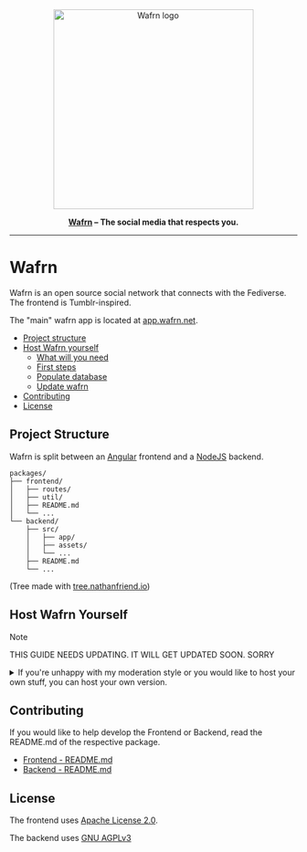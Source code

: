 <!-- markdownlint-disable first-line-h1 -->
<div align="center">

<a href="https://github.com/gabboman/wafrn">
  <img src="https://app.wafrn.net/assets/logo.png" alt="Wafrn logo" width="350"/>
</a>

**[Wafrn](https://github.com/gabboman/wafrn) &ndash; The social media that respects you.**

---

</div>

# Wafrn

Wafrn is an open source social network that connects with the Fediverse. The frontend is Tumblr-inspired.

The "main" wafrn app is located at [app.wafrn.net](https://app.wafrn.net).

- [Project structure](#project-structure)
- [Host Wafrn yourself](#host-wafrn-yourself)
  - [What will you need](#what-will-you-need)
  - [First steps](#first-steps)
  - [Populate database](#populate-database)
  - [Update wafrn](#update-wafrn)
- [Contributing](#contributing)
- [License](#license)

## Project Structure

Wafrn is split between an [Angular](https://angular.dev) frontend and a [NodeJS](https://nodejs.org/en) backend.

```text
packages/
├── frontend/
│   ├── routes/
│   ├── util/
│   ├── README.md
│   └── ...
└── backend/
    ├── src/
    │   ├── app/
    │   ├── assets/
    │   └── ...
    ├── README.md
    └── ...
```

(Tree made with [tree.nathanfriend.io](https://tree.nathanfriend.io/))

## Host Wafrn Yourself

> [!NOTE]
> THIS GUIDE NEEDS UPDATING. IT WILL GET UPDATED SOON. SORRY

<details>

<summary>If you're unhappy with my moderation style or you would like to host your own stuff, you can host your own version.</summary>

### What will you need

Before trying to host your own wafrn, we advise you to please, very please, [join our discord channel](https://discord.gg/EXpCBpvM) to get support

Next decide if you wish to install and run wafrn natively or using docker

### Native setup

First, you will need a Debian 12 VPS. The cheap Contabo one can do the trick with no problem. Maybe even the OVH one that costs 3 euros too. But I advise as a minimum the Contabo one.
You also need a domain.
You will also need a way of sending emails to the people registering. An SMTP server or a free Brevo account with SMTP enabled can do the trick.

#### First steps

First, point the domain to your Debian VPS. Once that is done, we download the installer and execute it, as root.
The installer will install all required packages, create the user and clone the repo and configure Apache.

**DO NOT PRESS ENTER BLINDLY DURING THE INSTALL PROCESS**, as it will ask some stuff and my bash-fu is not that good

Remember, run this as root!

```bash
wget https://raw.githubusercontent.com/gabboman/wafrn/main/install/installer.sh
bash installer.sh
```

This script will download all requirements and will create a user in your system.

Follow the instructions of the script. It will leave the system ready with wafrn installed, the frontend deployed and the server ready to start. You're almost there!

#### Populate database

Ok, we have the stuff ready. Log in as the user we just created (it has asked it during the previous script)

Now we will edit the backend environment file

```bash
cd wafrn
nano packages/backend/environment.ts
```

There is also an option called `adminPassword`. You can edit it too and set the admin password. In this state, it should be a random password.

Once we have edited the environment file, we can do the first start of the backend!

```bash
# We execute this command in the root of the project, in the wafrn folder.
pm2 start --name wafrn start.sh
```

After this, we need to set the `forcesync` to false in the previous file, and to delete the password from the environment.ts file

This step is VERY IMPORTANT. Without it, it will DESTROY YOUR DATABASE every time wafrn starts!

```bash
nano packages/backend/environment.ts
# forceSync: true -> forceSync: false
```

Now that we have the database ready and the environment ready, we register the workers with pm2

```bash
pm2 start --name workers -i max script_workers.sh
pm2 save
pm2 startup
```

This last command asks you to run something as root. Do it, so when the server restarts wafrn will also start.

You're ready!

**Remember, remove the admin password from the environment.ts in the backend package!**

#### Update wafrn

To update wafrn, you just do the command `npm run full:upgrade` in the wafrn folder.

This will do a pull the latest changes and keep the waffle up to date

### Docker

To get wafrn running under docker we have provided a shiny `docker-compose.yml` file. The steps below have been tested on an Ubuntu machine with Docker installed via the official install scripts.

#### Checkout project

You'll need to get the project files ready in a directory of your choice. The following script will both download the repository and set up the basic secrets in your environment file:

```bash
wget https://raw.githubusercontent.com/gabboman/wafrn/main/install/installer_docker.sh
bash installer_docker.sh
```

#### Configure environment

Next you'll need to fill in all of the details of your domain. For example if you're trying to run your website under `wafrn.example.com` (and your DNS is already pointing to the computer running docker) you'll need to update the following details:

```sh
DOMAIN_NAME=wafrn.example.com
CACHE_DOMAIN=wafrn.example.com
MEDIA_DOMAIN=wafrn.example.com
PDS_DOMAIN_NAME=bsky.example.com

ACME_EMAIL=admin@example.com
ADMIN_CONTACT_EMAIL=admin@example.com
```

Note: even if you don't intend to run the BlueSky integration you'll need to set a `PDS_DOMAIN_NAME` that is different to the main domain you use. You can however make this a fake one, like `bsky.example.com`. If you don't intend to use BlueSky then it is also advised that you comment out the `pds` container in your `docker-compose.yml` for security and performance reasons.

You'll also need to fill in the `SMTP` settings for emails to work.

#### Run

Next to run the setup just call

```
docker compose build && docker compose up
```

Once the scripts run and everything is okay you should be able to access your website at `https://wafrn.example.com`

#### BlueSky integraton

To enable the BlueSky integration follow the steps below:

1. Make sure to have `ENABLE_BSKY=false` for now, as the system will break otherwise

2. Create a new domain for your Bluesky service. For example we'll use `bsky.example.com`

3. Make sure in your DNS host both `bsky.example.com` and `*.bsky.example.com` points to the computer you're running docker compose

4. Run `docker compose up` to make sure everything is running

5. Run `./install/bsky/create-admin.sh`. This will create a user that the agent will use later.

6. If the previous call was successful now you can enable `ENABLE_BSKY=true` in your config

7. Update and restart your system: `docker compose build && docker compose restart`

8. Check if everything is still running

9. Use `./install/bsky/add-insert-code.sh` to add a new bluesky insert code to your system. You'll need to have one for any account you wish to enable bluesky for

10. Open up your selected account profile and click "Enable bluesky". If all goes well, this account will now be enabled and accessible on Bluesky

</details>

## Contributing

If you would like to help develop the Frontend or Backend, read the README.md of the respective package.

- [Frontend - README.md](./packages/frontend/README.md)
- [Backend - README.md](./packages/backend/README.md)

## License

The frontend uses [Apache License 2.0](https://choosealicense.com/licenses/apache-2.0/).

The backend uses [GNU AGPLv3](https://choosealicense.com/licenses/agpl-3.0/)
